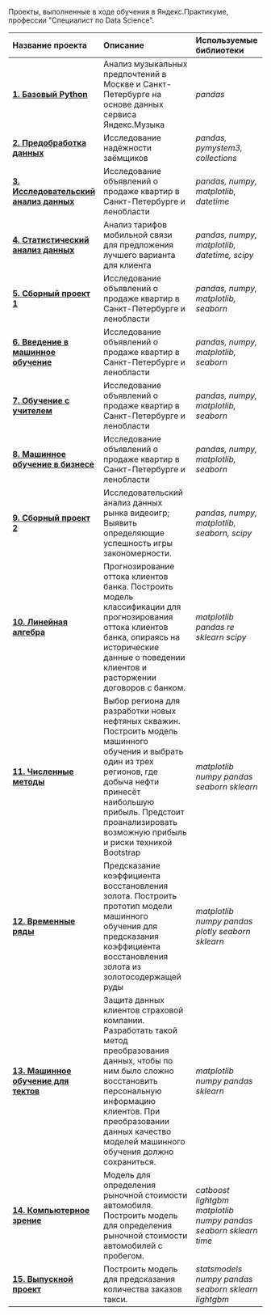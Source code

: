 Проекты, выполненные в ходе обучения в Яндекс.Практикуме, профессии "Специалист по Data Science".

| Название проекта | Описание | Используемые библиотеки | 
| :---------------------- | :---------------------- | :---------------------- |
| [<b>1. Базовый Python</b>](https://github.com/crazycrio/Yandex_Practicum_projects/tree/main/1.%20%D0%91%D0%B0%D0%B7%D0%BE%D0%B2%D1%8B%D0%B9%20Python) | Анализ музыкальных предпочтений в Москве и Санкт-Петербурге на основе данных сервиса Яндекс.Музыка| *pandas* |
| [<b>2. Предобработка данных</b>](https://github.com/crazycrio/Yandex_Practicum_projects/tree/main/2.%20%D0%9F%D1%80%D0%B5%D0%B4%D0%BE%D0%B1%D1%80%D0%B0%D0%B1%D0%BE%D1%82%D0%BA%D0%B0%20%D0%B4%D0%B0%D0%BD%D0%BD%D1%8B%D1%85) | Исследование надёжности заёмщиков| *pandas, pymystem3, collections* |
| [<b>3. Исследовательский анализ данных</b>](https://github.com/crazycrio/Yandex_Practicum_projects/tree/main/3.%20%D0%98%D1%81%D1%81%D0%BB%D0%B5%D0%B4%D0%BE%D0%B2%D0%B0%D1%82%D0%B5%D0%BB%D1%8C%D1%81%D0%BA%D0%B8%D0%B9%20%D0%B0%D0%BD%D0%B0%D0%BB%D0%B8%D0%B7%20%D0%B4%D0%B0%D0%BD%D0%BD%D1%8B%D1%85) | Исследование объявлений о продаже квартир в Санкт-Петербурге и ленобласти| *pandas, numpy, matplotlib, datetime* |
| [<b>4. Статистический анализ данных</b>](https://github.com/crazycrio/Yandex_Practicum_projects/tree/main/4.%20%D0%A1%D1%82%D0%B0%D1%82%D0%B8%D1%81%D1%82%D0%B8%D1%87%D0%B5%D1%81%D0%BA%D0%B8%D0%B9%20%D0%B0%D0%BD%D0%B0%D0%BB%D0%B8%D0%B7%20%D0%B4%D0%B0%D0%BD%D0%BD%D1%8B%D1%85) | Анализ тарифов мобильной связи для предложения лучшего варианта для клиента| *pandas, numpy, matplotlib, datetime, scipy* |
| [<b>5. Сборный проект 1</b>](https://github.com/YelikVl/Yandex-Praktikum-projects/tree/main/%D0%98%D1%81%D1%81%D0%BB%D0%B5%D0%B4%D0%BE%D0%B2%D0%B0%D1%82%D0%B5%D0%BB%D1%8C%D1%81%D0%BA%D0%B8%D0%B9%20%D0%B0%D0%BD%D0%B0%D0%BB%D0%B8%D0%B7%20%D0%B4%D0%B0%D0%BD%D0%BD%D1%8B%D1%85) | Исследование объявлений о продаже квартир в Санкт-Петербурге и ленобласти| *pandas, numpy, matplotlib, seaborn* |
| [<b>6. Введение в машинное обучение</b>](https://github.com/YelikVl/Yandex-Praktikum-projects/tree/main/%D0%98%D1%81%D1%81%D0%BB%D0%B5%D0%B4%D0%BE%D0%B2%D0%B0%D1%82%D0%B5%D0%BB%D1%8C%D1%81%D0%BA%D0%B8%D0%B9%20%D0%B0%D0%BD%D0%B0%D0%BB%D0%B8%D0%B7%20%D0%B4%D0%B0%D0%BD%D0%BD%D1%8B%D1%85) | Исследование объявлений о продаже квартир в Санкт-Петербурге и ленобласти| *pandas, numpy, matplotlib, seaborn* |
| [<b>7. Обучение с учителем</b>](https://github.com/YelikVl/Yandex-Praktikum-projects/tree/main/%D0%98%D1%81%D1%81%D0%BB%D0%B5%D0%B4%D0%BE%D0%B2%D0%B0%D1%82%D0%B5%D0%BB%D1%8C%D1%81%D0%BA%D0%B8%D0%B9%20%D0%B0%D0%BD%D0%B0%D0%BB%D0%B8%D0%B7%20%D0%B4%D0%B0%D0%BD%D0%BD%D1%8B%D1%85) | Исследование объявлений о продаже квартир в Санкт-Петербурге и ленобласти| *pandas, numpy, matplotlib, seaborn* |
| [<b>8. Машинное обучение в бизнесе</b>](https://github.com/YelikVl/Yandex-Praktikum-projects/tree/main/%D0%98%D1%81%D1%81%D0%BB%D0%B5%D0%B4%D0%BE%D0%B2%D0%B0%D1%82%D0%B5%D0%BB%D1%8C%D1%81%D0%BA%D0%B8%D0%B9%20%D0%B0%D0%BD%D0%B0%D0%BB%D0%B8%D0%B7%20%D0%B4%D0%B0%D0%BD%D0%BD%D1%8B%D1%85) | Исследование объявлений о продаже квартир в Санкт-Петербурге и ленобласти| *pandas, numpy, matplotlib, seaborn* |
|[<b>9. Сборный проект 2</b>](https://github.com/YelikVl/Yandex-Praktikum-projects/tree/main/%D0%A1%D0%B1%D0%BE%D1%80%D0%BD%D1%8B%D0%B9%20%D0%BF%D1%80%D0%BE%D0%B5%D0%BA%D1%82%20%E2%84%961)|Исследовательский анализ данных рынка видеоигр;	Выявить определяющие успешность игры закономерности.|*pandas, numpy, matplotlib, seaborn, scipy*
|[<b>10. Линейная алгебра</b>](https://github.com/YelikVl/Yandex-Praktikum-projects/tree/main/%D0%9E%D0%B1%D1%83%D1%87%D0%B5%D0%BD%D0%B8%D0%B5%20%D1%81%20%D1%83%D1%87%D0%B8%D1%82%D0%B5%D0%BB%D0%B5%D0%BC)|Прогнозирование оттока клиентов банка. Построить модель классификации для прогнозирования оттока клиентов банка, опираясь на исторические данные о поведении клиентов и расторжении договоров с банком.|*matplotlib pandas re sklearn scipy*
|[<b>11. Численные методы</b>](https://github.com/YelikVl/Yandex-Praktikum-projects/tree/main/%D0%9C%D0%B0%D1%88%D0%B8%D0%BD%D0%BD%D0%BE%D0%B5%20%D0%BE%D0%B1%D1%83%D1%87%D0%B5%D0%BD%D0%B8%D0%B5%20%D0%B2%20%D0%B1%D0%B8%D0%B7%D0%BD%D0%B5%D1%81%D0%B5)	|Выбор региона для разработки новых нефтяных скважин. Построить модель машинного обучения и выбрать один из трех регионов, где добыча нефти принесёт наибольшую прибыль. Предстоит проанализировать возможную прибыль и риски техникой Bootstrap| *matplotlib numpy pandas seaborn sklearn*
|[<b>12. Временные ряды</b>](https://github.com/YelikVl/Yandex-Praktikum-projects/tree/main/%D0%A1%D0%B1%D0%BE%D1%80%D0%BD%D1%8B%D0%B9%20%D0%BF%D1%80%D0%BE%D0%B5%D0%BA%D1%82%20%E2%84%962)|Предсказание коэффициента восстановления золота.	Построить прототип модели машинного обучения для предсказания коэффициента восстановления золота из золотосодержащей руды	|*matplotlib numpy pandas plotly seaborn sklearn*
|[<b>13. Машинное обучение для тектов</b>](https://github.com/YelikVl/Yandex-Praktikum-projects/tree/main/%D0%9B%D0%B8%D0%BD%D0%B5%D0%B9%D0%BD%D0%B0%D1%8F%20%D0%B0%D0%BB%D0%B3%D0%B5%D0%B1%D1%80%D0%B0)|Защита данных клиентов страховой компании. Разработать такой метод преобразования данных, чтобы по ним было сложно восстановить персональную информацию клиентов. При преобразовании данных качество моделей машинного обучения должно сохраниться.|*matplotlib numpy pandas sklearn*
|[<b>14. Компьютерное зрение</b>](https://github.com/YelikVl/Yandex-Praktikum-projects/tree/main/%D0%A7%D0%B8%D1%81%D0%BB%D0%B5%D0%BD%D0%BD%D1%8B%D0%B5%20%D0%BC%D0%B5%D1%82%D0%BE%D0%B4%D1%8B)	|Модель для определения рыночной стоимости автомобиля. Построить модель для определения рыночной стоимости автомобилей с пробегом.|*catboost lightgbm matplotlib numpy pandas seaborn sklearn time*
|[<b>15. Выпускной проект</b>](https://github.com/YelikVl/Yandex-Praktikum-projects/tree/main/%D0%92%D1%80%D0%B5%D0%BC%D0%B5%D0%BD%D0%BD%D1%8B%D0%B5%20%D1%80%D1%8F%D0%B4%D1%8B)|Построить модель для предсказания количества заказов такси.|*statsmodels numpy pandas seaborn sklearn lightgbm*|